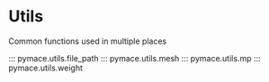 # Utils

Common functions used in multiple places

::: pymace.utils.file_path
::: pymace.utils.mesh
::: pymace.utils.mp
::: pymace.utils.weight